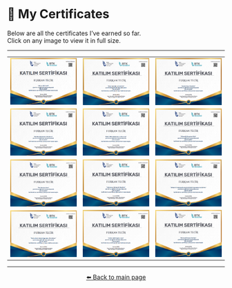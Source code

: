 # 🏅 My Certificates

Below are all the certificates I’ve earned so far.  
Click on any image to view it in full size.

---

<div align="center">

|  |  |  |
|--|--|--|
| <a href="../Screenshot_1.png"><img src="../Screenshot_1.png" width="200"/></a> | <a href="../Screenshot_2.png"><img src="../Screenshot_2.png" width="200"/></a> | <a href="../Screenshot_3.png"><img src="../Screenshot_3.png" width="200"/></a> |
| <a href="../Screenshot_4.png"><img src="../Screenshot_4.png" width="200"/></a> | <a href="../Screenshot_5.png"><img src="../Screenshot_5.png" width="200"/></a> | <a href="../Screenshot_6.png"><img src="../Screenshot_6.png" width="200"/></a> |
| <a href="../Screenshot_7.png"><img src="../Screenshot_7.png" width="200"/></a> | <a href="../Screenshot_8.png"><img src="../Screenshot_8.png" width="200"/></a> | <a href="../Screenshot_9.png"><img src="../Screenshot_9.png" width="200"/></a> |
| <a href="../Screenshot_10.png"><img src="../Screenshot_10.png" width="200"/></a> | <a href="../Screenshot_11.png"><img src="../Screenshot_11.png" width="200"/></a> | <a href="../Screenshot_12.png"><img src="../Screenshot_12.png" width="200"/></a> |

</div>

---

<p align="center">
  <a href="https://github.com/furkantecir/FurkanTecir" target="_blank">⬅️ Back to main page</a>
</p>

